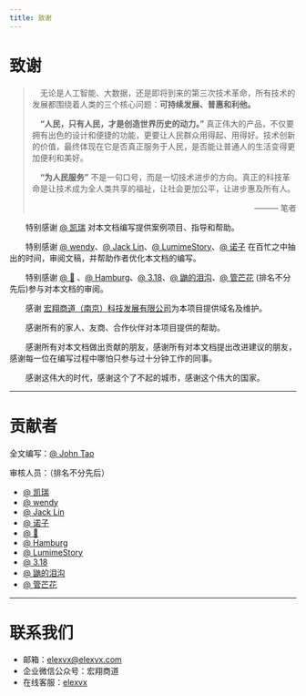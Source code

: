 ```yaml
---
title: 致谢
---
```

# 致谢

> &emsp;无论是人工智能、大数据，还是即将到来的第三次技术革命，所有技术的发展都围绕着人类的三个核心问题：**可持续发展、普惠和利他。** 
> 
> &emsp;**“人民，只有人民，才是创造世界历史的动力。”** 真正伟大的产品，不仅要拥有出色的设计和便捷的功能，更要让人民群众用得起、用得好。技术创新的价值，最终体现在它是否真正服务于人民，是否能让普通人的生活变得更加便利和美好。
> 
> &emsp;**“为人民服务”** 不是一句口号，而是一切技术进步的方向。真正的科技革命是让技术成为全人类共享的福祉，让社会更加公平，让进步惠及所有人。
> 
> <p style="text-align: right;">——— 笔者</p>

&emsp;&emsp;特别感谢 [@ 凯瑞](#) 对本文档编写提供案例项目、指导和帮助。

&emsp;&emsp;特别感谢 [@ wendy](#)、[@ Jack Lin](#)、[@ LumimeStory](#)、[@ 诺子](#) 在百忙之中抽出的时间，审阅文稿，并帮助作者优化本文档的编写。

&emsp;&emsp;特别感谢 [@ 🐑](#) 、[@ Hamburg](#)、[@ 3.18](#)、[@ 鼬的泪沟](#)、[@ 管芒花](#) (排名不分先后)参与对本文档的审阅。

&emsp;&emsp;感谢 [宏翔商道（南京）科技发展有限公司](https://www.elexvx.com)为本项目提供域名及维护。

&emsp;&emsp;感谢所有的家人、友商、合作伙伴对本项目提供的帮助。

&emsp;&emsp;感谢所有对本文档做出贡献的朋友，感谢所有对本文档提出改进建议的朋友，感谢每一位在编写过程中哪怕只参与过十分钟工作的同事。

&emsp;&emsp;感谢这伟大的时代，感谢这个了不起的城市，感谢这个伟大的国家。

------

# 贡献者

全文编写：[@ John Tao](https://blog.johntao.top/)

审核人员：（排名不分先后）

- [@ 凯瑞](#贡献者)
- [@ wendy](#贡献者)
- [@ Jack Lin](#贡献者)
- [@ 诺子](#贡献者)
- [@ 🐑](#贡献者)
- [@ Hamburg](#贡献者)
- [@ LumimeStory](https://blog.oyxning.top/)
- [@ 3.18](#贡献者)
- [@ 鼬的泪沟](#贡献者)
- [@ 管芒花](#贡献者)

---------

# 联系我们

- 邮箱：[elexvx@elexvx.com](mailto:elexvx@elexvx.com)
- 企业微信公众号：宏翔商道
- 在线客服：[elexvx](https://work.weixin.qq.com/kfid/kfc5efca4c28472ff7b#/)
